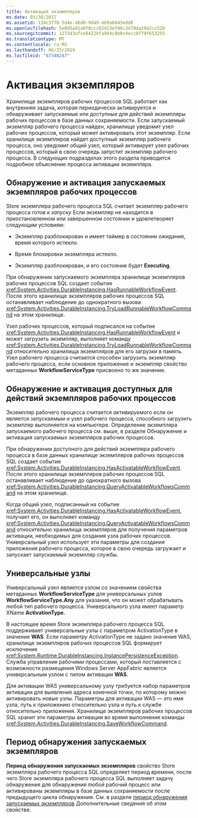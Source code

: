 ```yaml
---
title: Активация экземпляров
ms.date: 03/30/2017
ms.assetid: 134c3f70-5d4e-46d0-9d49-469a6643edd8
ms.openlocfilehash: 5e0d5a91a0f0ccc02d13ef96c3470da1942cc520
ms.sourcegitcommit: 127343afce8422bfa944c8b0c4ecc8f79f653255
ms.translationtype: MT
ms.contentlocale: ru-RU
ms.lasthandoff: 06/25/2019
ms.locfileid: "67348247"
---
```

# <a name="instance-activation"></a>Активация экземпляров
Хранилище экземпляров рабочих процессов SQL работает как внутренняя задача, которая периодически активируется и обнаруживает запускаемые или доступные для действий экземпляры рабочих процессов в базе данных сохраняемости. Если запускаемый экземпляр рабочего процесса найден, хранилище уведомит узел рабочих процессов, который может активировать этот экземпляр. Если хранилище экземпляров найдет доступный экземпляр рабочего процесса, оно уведомит общий узел, который активирует узел рабочих процессов, который в свою очередь запустит экземпляр рабочего процесса. В следующих подразделах этого раздела приводится подробное объяснение процесса активации экземпляра.  
  
## <a name="RunnableSection"></a> Обнаружение и активация запускаемых экземпляров рабочих процессов  
 Store экземпляра рабочего процесса SQL считает экземпляр рабочего процесса *готов к запуску* Если экземпляр не находится в приостановленном или завершенном состоянии и удовлетворяет следующим условиям:  
  
- Экземпляр разблокирован и имеет таймер в состоянии ожидания, время которого истекло.  
  
- Время блокировки экземпляра истекло.  
  
- Экземпляр разблокирован, и его состояние будет **Executing**.  
  
 При обнаружении запускаемого экземпляра хранилище экземпляров рабочих процессов SQL создает событие <xref:System.Activities.DurableInstancing.HasRunnableWorkflowEvent>. После этого хранилище экземпляров рабочих процессов SQL останавливает наблюдение до однократного вызова <xref:System.Activities.DurableInstancing.TryLoadRunnableWorkflowCommand> на этом хранилище.  
  
 Узел рабочих процессов, который подписался на событие <xref:System.Activities.DurableInstancing.HasRunnableWorkflowEvent> и может загрузить экземпляр, выполняет команду <xref:System.Activities.DurableInstancing.TryLoadRunnableWorkflowCommand> относительно хранилища экземпляров для его загрузки в память. Узел рабочего процесса считается способен загрузить экземпляр рабочего процесса, если основное приложение и экземпляр свойство метаданных **WorkflowServiceType** присвоено то же значение.  
  
## <a name="detecting-and-activating-activatable-workflow-instances"></a>Обнаружение и активация доступных для действий экземпляров рабочих процессов  
 Экземпляр рабочего процесса считается *активируемого* если он является запускаемым и узел рабочего процесса, способного загрузить экземпляр выполняется на компьютере. Определение экземпляра запускаемого рабочего процесса см. выше, в разделе Обнаружение и активация запускаемых экземпляров рабочих процессов.  
  
 При обнаружении доступного для действий экземпляра рабочего процесса в базе данных хранилище экземпляров рабочих процессов SQL создает событие <xref:System.Activities.DurableInstancing.HasActivatableWorkflowEvent>. После этого хранилище экземпляров рабочих процессов SQL останавливает наблюдение до однократного вызова <xref:System.Activities.DurableInstancing.QueryActivatableWorkflowsCommand> на этом хранилище.  
  
 Когда общий узел, подписанный на событие <xref:System.Activities.DurableInstancing.HasActivatableWorkflowEvent>, получает его, он выполняет команду <xref:System.Activities.DurableInstancing.QueryActivatableWorkflowsCommand> относительно хранилища экземпляров для получения параметров активации, необходимых для создания узла рабочих процессов. Универсальный узел использует эти параметры для создания приложения рабочего процесса, которое в свою очередь загружает и запускает запускаемый экземпляр службы.  
  
## <a name="generic-hosts"></a>Универсальные узлы  
 Универсальный узел является узлом со значением свойства метаданных **WorkflowServiceType** для универсальных узлов **WorkflowServiceType.Any** для указания, что он может обрабатывать любой тип рабочего процесса. Универсального узла имеет параметр XName **ActivationType**.  
  
 В настоящее время Store экземпляра рабочего процесса SQL поддерживает универсальные узлы с параметром ActivationType в значение **WAS**. Если параметру ActivationType не задано значение WAS, хранилище экземпляров рабочих процессов SQL формирует исключение <xref:System.Runtime.DurableInstancing.InstancePersistenceException>. Служба управления рабочими процессами, который поставляется с возможности размещения Windows Server AppFabric является универсальным узлом с типом активации **WAS**.  
  
 Для активации WAS универсальному узлу требуется набор параметров активации для выявления адреса конечной точки, по которому можно активировать новые узлы. Параметры для активации WAS ― это имя узла, путь к приложению относительно узла и путь к службе относительно приложения. Хранилище экземпляров рабочих процессов SQL хранит эти параметры активации во время выполнения команды <xref:System.Activities.DurableInstancing.SaveWorkflowCommand>.  
  
## <a name="runnable-instances-detection-period"></a>Период обнаружения запускаемых экземпляров  
 **Период обнаружения запускаемых экземпляров** свойство Store экземпляра рабочего процесса SQL определяет период времени, после чего Store экземпляра рабочего процесса SQL выполняет задачу обнаружения для обнаружения любой рабочий процесс или активированы экземпляры в базе данных сохраняемости после предыдущего цикла обнаружения. См. в разделе [период обнаружения запускаемых экземпляров](runnable-instances-detection-period.md) Дополнительные сведения об этом свойстве.
